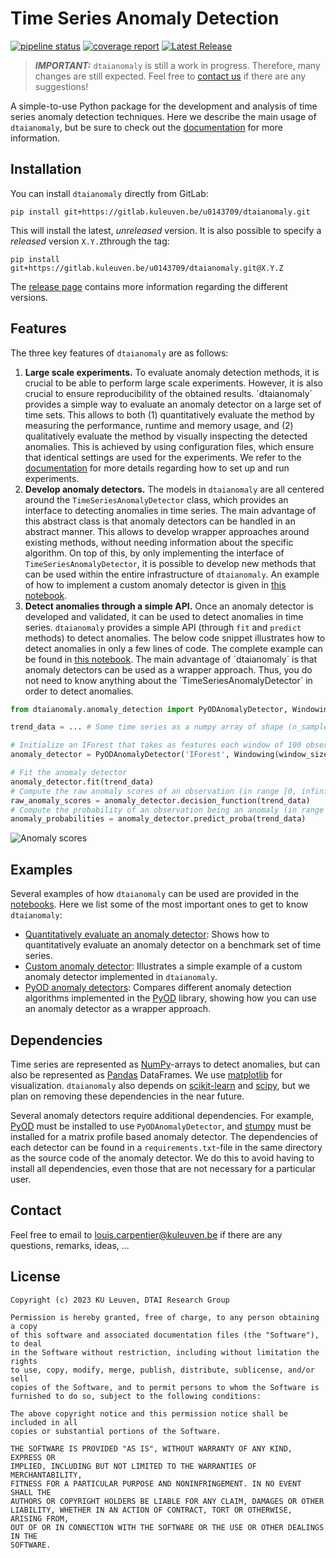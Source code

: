 # Time Series Anomaly Detection

[![pipeline status](https://gitlab.kuleuven.be/u0143709/dtaianomaly/badges/main/pipeline.svg)](https://gitlab.kuleuven.be/u0143709/dtaianomaly/-/pipelines)
[![coverage report](https://gitlab.kuleuven.be/u0143709/dtaianomaly/badges/main/coverage.svg)](https://gitlab.kuleuven.be/u0143709/dtaianomaly/-/commits/main)
[![Latest Release](https://gitlab.kuleuven.be/u0143709/dtaianomaly/-/badges/release.svg)](https://gitlab.kuleuven.be/u0143709/dtaianomaly/-/releases)

> **_IMPORTANT:_** `dtaianomaly` is still a work in progress. Therefore, many changes 
> are still expected. Feel free to [contact us](#contact) if there are any suggestions!

A simple-to-use Python package for the development and analysis of time series anomaly 
detection techniques. Here we describe the main usage of `dtaianomaly`, but be sure to
check out the [documentation](https://u0143709.pages.gitlab.kuleuven.be/dtaianomaly/) 
for more information. 

## Installation

You can install `dtaianomaly` directly from GitLab:
```
pip install git+https://gitlab.kuleuven.be/u0143709/dtaianomaly.git
```
This will install the latest, _unreleased_ version. It is also possible to specify a *released* version 
`X.Y.Z`through the tag:
```
pip install git+https://gitlab.kuleuven.be/u0143709/dtaianomaly.git@X.Y.Z
```
The [release page](https://gitlab.kuleuven.be/u0143709/dtaianomaly/-/releases) contains more information regarding the different versions.

## Features
The three key features of `dtaianomaly` are as follows:
1. **Large scale experiments.** To evaluate anomaly detection methods, it is crucial to
   be able to perform large scale experiments. However, it is also crucial to ensure 
   reproducibility of the obtained results. ´dtaianomaly´ provides a simple way to evaluate
   an anomaly detector on a large set of time sets. This allows to both (1) quantitatively 
   evaluate the method by measuring the performance, runtime and memory usage, and (2)
   qualitatively evaluate the method by visually inspecting the detected anomalies. 
   This is achieved by using configuration files, which ensure that identical settings
   are used for the experiments. We refer to the [documentation](https://u0143709.pages.gitlab.kuleuven.be/dtaianomaly/getting_started/experiments.html) for more details regarding
   how to set up and run experiments.
2. **Develop anomaly detectors.** The models in `dtaianomaly` are all centered around the
   `TimeSeriesAnomalyDetector` class, which provides an interface to detecting anomalies in
   time series. The main advantage of this abstract class is that anomaly detectors can be
   handled in an abstract manner. This allows to develop wrapper approaches around existing 
   methods, without needing information about the specific algorithm. On top of this, by 
   only implementing the interface of `TimeSeriesAnomalyDetector`, it is possible to develop
   new methods that can be used within the entire infrastructure of `dtaianomaly`. An example
   of how to implement a custom anomaly detector is given in [this notebook](notebooks/custom_anomaly_detector.ipynb).
3. **Detect anomalies through a simple API.** Once an anomaly detector is developed and
   validated, it can be used to detect anomalies in time series. `dtaianomaly` provides 
   a simple API (through `fit` and `predict` methods) to detect anomalies. The below code 
   snippet illustrates how to detect anomalies in only a few lines of code. The complete 
   example can be found in [this notebook](notebooks/README_demo.ipynb). The main advantage 
   of ´dtaianomaly´ is that anomaly detectors can be used as a wrapper approach. Thus, you 
   do not need to know anything about the ´TimeSeriesAnomalyDetector´ in order to
   detect anomalies. 

```python
from dtaianomaly.anomaly_detection import PyODAnomalyDetector, Windowing

trend_data = ... # Some time series as a numpy array of shape (n_samples, n_features)

# Initialize an IForest that takes as features each window of 100 observations
anomaly_detector = PyODAnomalyDetector('IForest', Windowing(window_size=100))

# Fit the anomaly detector 
anomaly_detector.fit(trend_data)
# Compute the raw anomaly scores of an observation (in range [0, infinity])
raw_anomaly_scores = anomaly_detector.decision_function(trend_data)
# Compute the probability of an observation being an anomaly (in range [0, 1])
anomaly_probabilities = anomaly_detector.predict_proba(trend_data)
```
![Anomaly scores](https://gitlab.kuleuven.be/u0143709/dtaianomaly/-/raw/main/notebooks/README_demo.svg?inline=false)

## Examples
Several examples of how `dtaianomaly` can be used are provided in the [notebooks](notebooks). Here
we list some of the most important ones to get to know `dtaianomaly`:
- [Quantitatively evaluate an anomaly detector](notebooks/execute_workflow.ipynb): Shows how to 
  quantitatively evaluate an anomaly detector on a benchmark set of time series. 
- [Custom anomaly detector](notebooks/custom_anomaly_detector.ipynb): Illustrates a simple example 
  of a custom anomaly detector implemented in `dtaianomaly`. 
- [PyOD anomaly detectors](notebooks/analyze_pyod_anomaly_detectors.ipynb): Compares different anomaly detection algorithms 
  implemented in the [PyOD](https://pyod.readthedocs.io/en/latest/) library, showing how you can use an anomaly 
  detector as a wrapper approach. 

## Dependencies
Time series are represented as [NumPy](https://numpy.org/)-arrays to detect anomalies, but can 
also be represented as [Pandas](https://pandas.pydata.org/) DataFrames. We use [matplotlib](https://matplotlib.org/) for 
visualization. `dtaianomaly` also depends on [scikit-learn](https://scikit-learn.org/stable/) and 
[scipy](https://www.scipy.org/), but we plan on removing these dependencies in the near future.

Several anomaly detectors require additional dependencies. For example, 
[PyOD](https://pyod.readthedocs.io/en/latest/) must be installed to use 
`PyODAnomalyDetector`, and [stumpy](https://stumpy.readthedocs.io/en/latest/) must
be installed for a matrix profile based anomaly detector. The dependencies of
each detector can be found in a `requirements.txt`-file in the same directory
as the source code of the anomaly detector.  We do this to avoid having to install 
all dependencies, even those that are not necessary for a particular user.

## Contact
Feel free to email to [louis.carpentier@kuleuven.be](mailto:louis.carpentier@kuleuven.be) if 
there are any questions, remarks, ideas, ...

## License
    Copyright (c) 2023 KU Leuven, DTAI Research Group
    
    Permission is hereby granted, free of charge, to any person obtaining a copy
    of this software and associated documentation files (the "Software"), to deal
    in the Software without restriction, including without limitation the rights
    to use, copy, modify, merge, publish, distribute, sublicense, and/or sell
    copies of the Software, and to permit persons to whom the Software is
    furnished to do so, subject to the following conditions:
    
    The above copyright notice and this permission notice shall be included in all
    copies or substantial portions of the Software.
    
    THE SOFTWARE IS PROVIDED "AS IS", WITHOUT WARRANTY OF ANY KIND, EXPRESS OR
    IMPLIED, INCLUDING BUT NOT LIMITED TO THE WARRANTIES OF MERCHANTABILITY,
    FITNESS FOR A PARTICULAR PURPOSE AND NONINFRINGEMENT. IN NO EVENT SHALL THE
    AUTHORS OR COPYRIGHT HOLDERS BE LIABLE FOR ANY CLAIM, DAMAGES OR OTHER
    LIABILITY, WHETHER IN AN ACTION OF CONTRACT, TORT OR OTHERWISE, ARISING FROM,
    OUT OF OR IN CONNECTION WITH THE SOFTWARE OR THE USE OR OTHER DEALINGS IN THE
    SOFTWARE.
